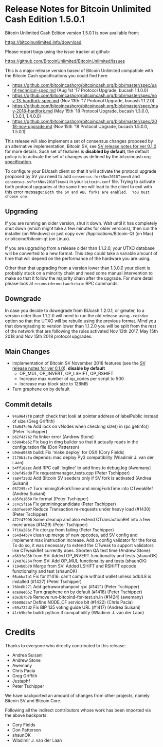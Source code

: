 Release Notes for Bitcoin Unlimited Cash Edition 1.5.0.1
=========================================================

Bitcoin Unlimited Cash Edition version 1.5.0.1 is now available from:

  <https://bitcoinunlimited.info/download>

Please report bugs using the issue tracker at github:

  <https://github.com/BitcoinUnlimited/BitcoinUnlimited/issues>

This is a major release version based of Bitcoin Unlimited compatible
with the Bitcoin Cash specifications you could find here:

- https://github.com/bitcoincashorg/bitcoincash.org/blob/master/spec/uahf-technical-spec.md (Aug 1st '17 Protocol Upgrade, bucash 1.1.0.0)
- https://github.com/bitcoincashorg/bitcoincash.org/blob/master/spec/nov-13-hardfork-spec.md (Nov 13th '17 Protocol Upgrade, bucash 1.1.2.0)
- https://github.com/bitcoincashorg/bitcoincash.org/blob/master/spec/may-2018-hardfork.md (May 15th '18 Protocol Upgrade, bucash 1.3.0.0, 1.3.0.1, 1.4.0.0)
- https://github.com/bitcoincashorg/bitcoincash.org/blob/master/spec/2018-nov-upgrade.md (Nov 15th '18 Protocol Upgrade, bucash 1.5.0.0, 1.5.0.1)

This release will also implement a set of consensus changes proposed by an alternative implementation, Bitcoin SV,
see [SV release notes for ver 0.1.0](https://github.com/bitcoin-sv/bitcoin-sv/blob/master/doc/release-notes.md) for more details.
Such set of features is **disabled by default**, the default policy is to activate the set of changes as defined by the bitcoincash.org
[specification](https://github.com/bitcoin-sv/bitcoin-sv/blob/master/doc/release-notes.md).

To configure your BUcash client so that it will activate the protocol upgrade proposed by SV you need to add `consensus.forkNov2018Time=0` and `consensus.svForkNov2018Time=1`
in your `bitcoin.conf` file. Trying to activate both protocol upgrades at the same time will lead to the client to exit with this error
message: `Both the SV and ABC forks are enabled.  You must choose one.`

Upgrading
---------

If you are running an older version, shut it down. Wait until it has completely
shut down (which might take a few minutes for older versions), then run the
installer (on Windows) or just copy over /Applications/Bitcoin-Qt (on Mac) or
bitcoind/bitcoin-qt (on Linux).

If you are upgrading from a release older than 1.1.2.0, your UTXO database will be converted
to a new format. This step could take a variable amount of time that will depend
on the performance of the hardware you are using.

Other than that upgrading from a version lower than 1.3.0.0 your client is probably stuck
on a minority chain and need some manual intervention to make so that it follow the majority
chain after the upgrade. For more detail please look at `reconsidermostworkchain` RPC commands.

Downgrade
---------

In case you decide to downgrade from BUcash 1.2.0.1, or greater, to a version older than 1.1.2.0
will need to run the old release using `-reindex` option so that the
UTXO will be rebuild using the previous format. Mind you that downgrading to version
lower than 1.1.2.0 you will be split from the rest of the network that are following
the rules activated Nov 13th 2017, May 15th 2018 and Nov 15th 2018 protocol upgrades.

Main Changes
------------

- Implementation of Bitcoin SV November 2018 features (see the [SV release notes for ver 0.1.0](https://github.com/bitcoin-sv/bitcoin-sv/blob/master/doc/release-notes.md)), **disable by default**
    - OP_MUL, OP_INVERT, OP_LSHIFT, OP_RSHIFT
    - Increase max number of op_codes per script to 500
    - Increase max block size to 128MB
- Turn graphene on by default

Commit details
-------

- `94a9647f0` patch check that look at pointer address of labelPublic instead of size (Greg Griffith)
- `13d647e9b` Add lock on vNodes when checking size() in rpc getinfo() (Peter Tschipper)
- `b62f437b2` fix linker error (Andrew Stone)
- `b5984be52` Fix bug in dmg builder so that it actually reads in the configuration file (Don Patterson)
- `b9ded0885` build: Fix 'make deploy' for OSX (Cory Fields)
- `2178b1cfa` depends: mac deploy Py3 compatibility (Wladimir J. van der Laan)
- `b4ff18aec` Add RPC call 'logline' to add lines to debug.log (Awemany)
- `b3ef45ed9` Fix requestmanager_tests.cpp (Peter Tschipper)
- `7a84f29d2` Add Bitcoin SV seeders only if SV fork is activated (Andrea Suisani)
- `057295cc7` Turn miningSvForkTime and minigForkTime into CTweakRef (Andrea Suisani)
- `a85fe1650` fix format (Peter Tschipper)
- `3c4c5f166` Fix getminingcandidate (Peter Tschipper)
- `d63fee097` Reduce Transaction re-requests under heavy load (#1430) (Peter Tschipper)
- `472f47990` Some cleanup and also extend CTransactionRef into a few more areas (#1429) (Peter Tschipper)
- `7f16a286c` Fix ctor.py from failing (Peter Tschipper)
- `c64d44b74` clean up merge of new opcodes, add SV config and implement max instruction increase.  Add a config validator for the forks.  To do so, it was necessary to extend the CTweak to support validators like CTweakRef currently does.  Shorten QA test time (Andrew Stone)
- `a669fe85b` from SV: Added OP_INVERT functionality and tests (shaunOK)
- `724076254` from SV: Add OP_MUL functionality and tests (shaunOK)
- `7194b0b79` Merge from SV: Added LSHIFT and RSHIFT opcode functionality and test (shaunOK)
- `06abba7a1` Fix for #1416: can't compile without wallet unless bdb4.8 is installed (#1427) (Peter Tschipper)
- `760e6b271` Add getraworphanpool rpc (#1421) (Peter Tschipper)
- `ace8ee652` Turn graphene on by default (#1418) (Peter Tschipper)
- `83e3b7b7b` Remove run-bitcoind-for-test.sh.in (#1424) (awemany)
- `05688d3a7` Define NODE_CF service bit (#1422) (Chris Pacia)
- `e59a724d2` Fix BIP 135 voting guide URL (#1417) (Andrea Suisani)
- `41cb9be0e` build: python 3 compatibility (Wladimir J. van der Laan)

Credits
=======

Thanks to everyone who directly contributed to this release:

- Andrea Suisani
- Andrew Stone
- Awemany
- Chris Pacia
- Greg Griffith
- Justaphf
- Peter Tschipper

We have backported an amount of changes from other projects, namely Bitcoin SV and Bitcoin Core.

Following all the indirect contributors whose work has been imported via the above backports:

- Cory Fields
- Don Patterson
- shaunOK
- Wladimir J. van der Laan

